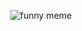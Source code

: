 <!--
```rust
use rand::random;
use std::mem::drop as desert;

#[derive(Debug, Clone, Copy)]
enum Dir {
    Up,
    Down,
    Left,
    Right
}

const DIRS: [Dir; 4] = [Dir::Up, Dir::Down, Dir::Left, Dir::Right];

fn main() {
    let you = loop {
        let i = random::<usize>() % 4;
        let dir = DIRS[i];
        if let Dir::Up = dir {
            continue;
        }
        break dir;
    };
    println!("You've been given: {:?}", you);

    // let you = Dir::Down;

    return;
    around(you);
}

fn around(dir: Dir) {
    desert(dir);
}
```
(Adapted from [this post](https://puzzling.stackexchange.com/questions/32908/lock-your-computer-when-you-walk-away))
-->
<!--
```javascript
let up = new Error();
throw up;
```

```python
def you():
    raise "me up"
```
-->
<!--
```rust
fn main() {
    panic!("at the disco");
}
```
-->

<p align="center">
<img src="https://i.imgur.com/3WS6TNh.png" alt="funny meme" />
</p>
